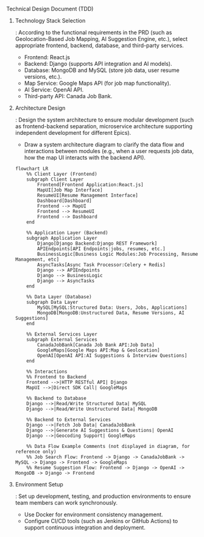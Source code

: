 Technical Design Document (TDD)

1. Technology Stack Selection

   : According to the functional requirements in the PRD (such as Geolocation-Based Job Mapping, AI Suggestion Engine, etc.), select appropriate frontend, backend, database, and third-party services.

   - Frontend: React.js
   - Backend: Django (supports API integration and AI models).
   - Database: MongoDB and MySQL (store job data, user resume versions, etc.).
   - Map Service: Google Maps API (for job map functionality).
   - AI Service: OpenAI API.
   - Third-party API: Canada Job Bank.

2. Architecture Design

   : Design the system architecture to ensure modular development (such as frontend-backend separation, microservice architecture supporting independent development for different Epics).

   - Draw a system architecture diagram to clarify the data flow and interactions between modules (e.g., when a user requests job data, how the map UI interacts with the backend API).

   ```mermaid
   flowchart LR
       %% Client Layer (Frontend)
       subgraph Client Layer
           Frontend[Frontend Application:React.js]
           MapUI[Job Map Interface]
           ResumeUI[Resume Management Interface]
           Dashboard[Dashboard]
           Frontend --> MapUI
           Frontend --> ResumeUI
           Frontend --> Dashboard
       end
   
       %% Application Layer (Backend)
       subgraph Application Layer
           Django[Django Backend:Django REST Framework]
           APIEndpoints[API Endpoints:jobs, resumes, etc.]
           BusinessLogic[Business Logic Modules:Job Processing, Resume Management, etc]
           AsyncTasks[Async Task Processor:Celery + Redis]
           Django --> APIEndpoints
           Django --> BusinessLogic
           Django --> AsyncTasks
       end
   
       %% Data Layer (Database)
       subgraph Data Layer
           MySQL[MySQL:Structured Data: Users, Jobs, Applications]
           MongoDB[MongoDB:Unstructured Data, Resume Versions, AI Suggestions]
       end
   
       %% External Services Layer
       subgraph External Services
           CanadaJobBank[Canada Job Bank API:Job Data]
           GoogleMaps[Google Maps API:Map & Geolocation]
           OpenAI[OpenAI API:AI Suggestions & Interview Questions]
       end
   
       %% Interactions
       %% Frontend to Backend
       Frontend -->|HTTP RESTful API| Django
       MapUI -->|Direct SDK Call| GoogleMaps
   
       %% Backend to Database
       Django -->|Read/Write Structured Data| MySQL
       Django -->|Read/Write Unstructured Data| MongoDB
   
       %% Backend to External Services
       Django -->|Fetch Job Data| CanadaJobBank
       Django -->|Generate AI Suggestions & Questions| OpenAI
       Django -->|Geocoding Support| GoogleMaps
   
       %% Data Flow Example Comments (not displayed in diagram, for reference only)
       %% Job Search Flow: Frontend -> Django -> CanadaJobBank -> MySQL -> Django -> Frontend -> GoogleMaps
       %% Resume Suggestion Flow: Frontend -> Django -> OpenAI -> MongoDB -> Django -> Frontend
   
   ```

3. Environment Setup

   : Set up development, testing, and production environments to ensure team members can work synchronously.

   - Use Docker for environment consistency management.
   - Configure CI/CD tools (such as Jenkins or GitHub Actions) to support continuous integration and deployment.